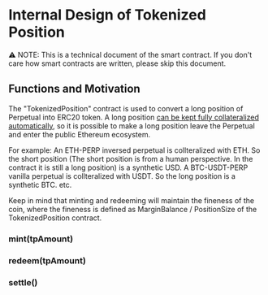 # Internal Design of Tokenized Position

:warning: NOTE: This is a technical document of the smart contract. If you don't care how smart contracts are written, please skip this document.

## Functions and Motivation

The "TokenizedPosition" contract is used to convert a long position of Perpetual into ERC20 token. A long position [can be kept fully collateralized automatically](https://github.com/mcdexio/documents/blob/master/en/how-to-add-liquidity-to-amm.md), so it is possible to make a long position leave the Perpetual and enter the public Ethereum ecosystem.

For example: An ETH-PERP inversed perpetual is collteralized with ETH. So the short position (The short position is from a human perspective. In the contract it is still a long position) is a synthetic USD. A BTC-USDT-PERP vanilla perpetual is collteralized with USDT. So the long position is a synthetic BTC. etc.

Keep in mind that minting and redeeming will maintain the fineness of the coin, where the fineness is defined as MarginBalance / PositionSize of the TokenizedPosition contract.

### mint(tpAmount)
 

### redeem(tpAmount)

### settle()
